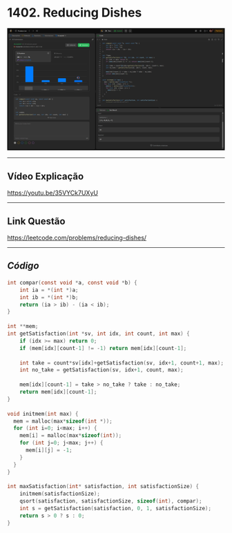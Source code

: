 # 1402. Reducing Dishes

<div align="center"><img src= "./result.png"/></div>

---

## Vídeo Explicação

https://youtu.be/35VYCk7UXyU

---

## Link Questão

https://leetcode.com/problems/reducing-dishes/

---

## *Código*

```c 
int compar(const void *a, const void *b) {
    int ia = *(int *)a;
    int ib = *(int *)b;
    return (ia > ib) - (ia < ib);
}          

int **mem;
int getSatisfaction(int *sv, int idx, int count, int max) {
    if (idx >= max) return 0;
    if (mem[idx][count-1] != -1) return mem[idx][count-1];

    int take = count*sv[idx]+getSatisfaction(sv, idx+1, count+1, max);
    int no_take = getSatisfaction(sv, idx+1, count, max);
    
    mem[idx][count-1] = take > no_take ? take : no_take;
    return mem[idx][count-1];
}

void initmem(int max) {
  mem = malloc(max*sizeof(int *));
  for (int i=0; i<max; i++) {
    mem[i] = malloc(max*sizeof(int));
    for (int j=0; j<max; j++) {
      mem[i][j] = -1;
    }
  }
}

int maxSatisfaction(int* satisfaction, int satisfactionSize) {
    initmem(satisfactionSize);
    qsort(satisfaction, satisfactionSize, sizeof(int), compar);
    int s = getSatisfaction(satisfaction, 0, 1, satisfactionSize);
    return s > 0 ? s : 0;
}
```
